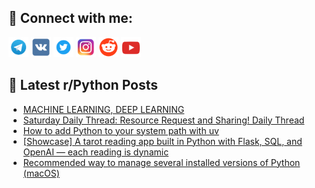 ## 🔎 Connect with me:
[<img src="https://github.com/bullbesh/bullbesh/blob/main/images/Telegram.png" width="32" height="32" />](https://t.me/bullbesh)
[<img src="https://github.com/bullbesh/bullbesh/blob/main/images/VK.png" width="32" height="32" />](https://vk.com/bullbesh)
[<img src="https://github.com/bullbesh/bullbesh/blob/main/images/Twitter.png" width="32" height="32" />](https://twitter.com/bullbesh1)
[<img src="https://github.com/bullbesh/bullbesh/blob/main/images/Instagram.png" width="32" height="32" />](https://www.instagram.com/bullbesh)
[<img src="https://github.com/bullbesh/bullbesh/blob/main/images/Reddit.png" width="32" height="32" />](https://www.reddit.com/user/bullbesh)
[<img src="https://github.com/bullbesh/bullbesh/blob/main/images/YouTube.png" width="32" height="32" />](https://www.youtube.com/channel/UCtfjRs6uzgq5mfm8S06WTcg)

## 📕 Latest r/Python Posts
<!-- BLOG-POST-LIST:START -->
- [MACHINE LEARNING, DEEP LEARNING](https://www.reddit.com/r/Python/comments/1jrs84v/machine_learning_deep_learning/)
- [Saturday Daily Thread: Resource Request and Sharing! Daily Thread](https://www.reddit.com/r/Python/comments/1jrqh32/saturday_daily_thread_resource_request_and/)
- [How to add Python to your system path with uv](https://www.reddit.com/r/Python/comments/1jrnwty/how_to_add_python_to_your_system_path_with_uv/)
- [[Showcase] A tarot reading app built in Python with Flask, SQL, and OpenAI — each reading is dynamic](https://www.reddit.com/r/Python/comments/1jrnu4h/showcase_a_tarot_reading_app_built_in_python_with/)
- [Recommended way to manage several installed versions of Python &lpar;macOS&rpar;](https://www.reddit.com/r/Python/comments/1jrcqok/recommended_way_to_manage_several_installed/)
<!-- BLOG-POST-LIST:END -->
